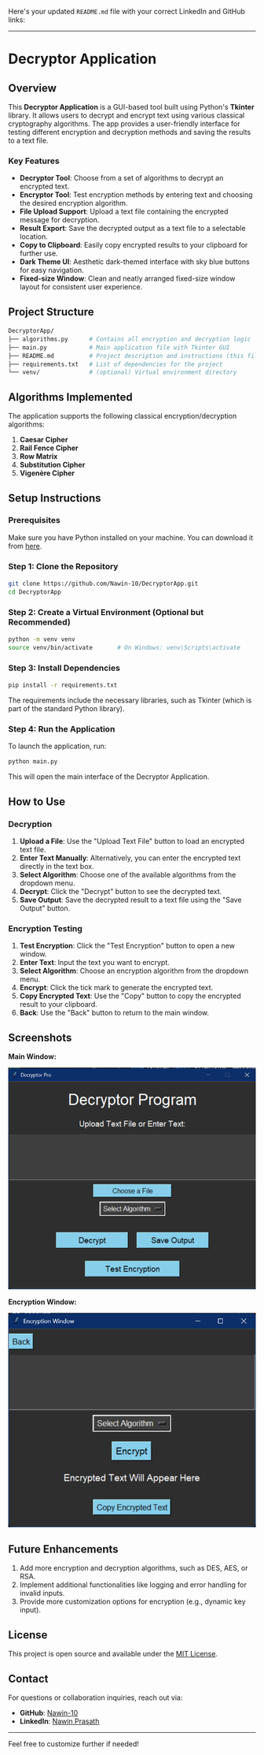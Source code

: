 Here's your updated `README.md` file with your correct LinkedIn and GitHub links:

---

# Decryptor Application

## Overview

This **Decryptor Application** is a GUI-based tool built using Python's **Tkinter** library. It allows users to decrypt and encrypt text using various classical cryptography algorithms. The app provides a user-friendly interface for testing different encryption and decryption methods and saving the results to a text file.

### Key Features

- **Decryptor Tool**: Choose from a set of algorithms to decrypt an encrypted text.
- **Encryptor Tool**: Test encryption methods by entering text and choosing the desired encryption algorithm.
- **File Upload Support**: Upload a text file containing the encrypted message for decryption.
- **Result Export**: Save the decrypted output as a text file to a selectable location.
- **Copy to Clipboard**: Easily copy encrypted results to your clipboard for further use.
- **Dark Theme UI**: Aesthetic dark-themed interface with sky blue buttons for easy navigation.
- **Fixed-size Window**: Clean and neatly arranged fixed-size window layout for consistent user experience.

## Project Structure

```bash
DecryptorApp/
├── algorithms.py      # Contains all encryption and decryption logic
├── main.py            # Main application file with Tkinter GUI
├── README.md          # Project description and instructions (this file)
├── requirements.txt   # List of dependencies for the project
└── venv/              # (optional) Virtual environment directory
```

## Algorithms Implemented

The application supports the following classical encryption/decryption algorithms:

1. **Caesar Cipher**
2. **Rail Fence Cipher**
3. **Row Matrix**
4. **Substitution Cipher**
5. **Vigenère Cipher**

## Setup Instructions

### Prerequisites

Make sure you have Python installed on your machine. You can download it from [here](https://www.python.org/downloads/).

### Step 1: Clone the Repository

```bash
git clone https://github.com/Nawin-10/DecryptorApp.git
cd DecryptorApp
```

### Step 2: Create a Virtual Environment (Optional but Recommended)

```bash
python -m venv venv
source venv/bin/activate       # On Windows: venv\Scripts\activate
```

### Step 3: Install Dependencies

```bash
pip install -r requirements.txt
```

The requirements include the necessary libraries, such as Tkinter (which is part of the standard Python library).

### Step 4: Run the Application

To launch the application, run:

```bash
python main.py
```

This will open the main interface of the Decryptor Application.

## How to Use

### Decryption

1. **Upload a File**: Use the "Upload Text File" button to load an encrypted text file.
2. **Enter Text Manually**: Alternatively, you can enter the encrypted text directly in the text box.
3. **Select Algorithm**: Choose one of the available algorithms from the dropdown menu.
4. **Decrypt**: Click the "Decrypt" button to see the decrypted text.
5. **Save Output**: Save the decrypted result to a text file using the "Save Output" button.

### Encryption Testing

1. **Test Encryption**: Click the "Test Encryption" button to open a new window.
2. **Enter Text**: Input the text you want to encrypt.
3. **Select Algorithm**: Choose an encryption algorithm from the dropdown menu.
4. **Encrypt**: Click the tick mark to generate the encrypted text.
5. **Copy Encrypted Text**: Use the "Copy" button to copy the encrypted result to your clipboard.
6. **Back**: Use the "Back" button to return to the main window.

## Screenshots

**Main Window:**

![Main Window](images/main-window.png)

**Encryption Window:**

![Encryption Window](images/encryption-window.png)

## Future Enhancements

1. Add more encryption and decryption algorithms, such as DES, AES, or RSA.
2. Implement additional functionalities like logging and error handling for invalid inputs.
3. Provide more customization options for encryption (e.g., dynamic key input).

## License

This project is open source and available under the [MIT License](LICENSE).

## Contact

For questions or collaboration inquiries, reach out via:

- **GitHub**: [Nawin-10](https://github.com/Nawin-10)
- **LinkedIn**: [Nawin Prasath](https://www.linkedin.com/in/nawin10)

---

Feel free to customize further if needed!
